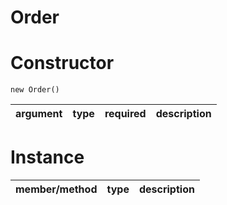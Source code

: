 Order
====


Constructor
====

`new Order()`

|argument|type  |required|description|
|--------|------|--------|-------|


Instance
====

|member/method|type  |description|
|-------------|------|-------    |

